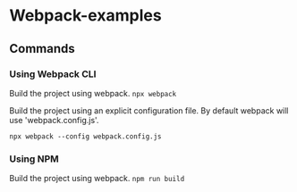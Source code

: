 # Webpack-examples

## Commands

### Using Webpack CLI
Build the project using webpack.
`npx webpack`

Build the project using an explicit configuration file.
By default webpack will use 'webpack.config.js'.

`npx webpack --config webpack.config.js`

### Using NPM

Build the project using webpack.
`npm run build`